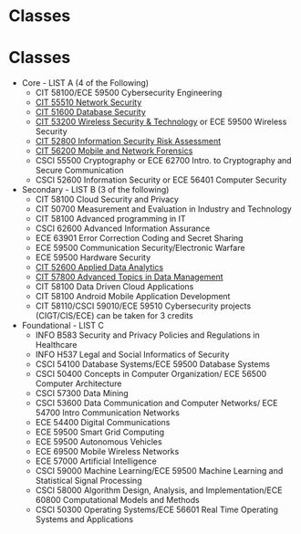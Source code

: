 # Classes

# Classes

- Core - LIST A (4 of the Following)
    - CIT 58100/ECE 59500 Cybersecurity Engineering
    - [CIT 55510 Network Security](https://et.iupui.edu/departments/cigt/courses/cit/55510.html)
    - [CIT 51600 Database Security](https://et.iupui.edu/departments/cigt/courses/cit/51600.html)
    - [CIT 53200 Wireless Security & Technology](https://et.iupui.edu/departments/cigt/courses/cit/53200.html) or ECE 59500 Wireless Security
    - [CIT 52800 Information Security Risk Assessment](https://et.iupui.edu/departments/cigt/courses/cit/52800.html)
    - [CIT 56200 Mobile and Network Forensics](https://et.iupui.edu/departments/cigt/courses/cit/56200.html)
    - CSCI 55500 Cryptography or ECE 62700 Intro. to Cryptography and Secure Communication
    - CSCI 52600 Information Security or ECE 56401 Computer Security
- Secondary - LIST B (3 of the following)
    - CIT 58100 Cloud Security and Privacy
    - CIT 50700 Measurement and Evaluation in Industry and Technology
    - CIT 58100 Advanced programming in IT
    - CSCI 62600 Advanced Information Assurance
    - ECE 63901 Error Correction Coding and Secret Sharing
    - ECE 59500 Communication Security/Electronic Warfare
    - ECE 59500 Hardware Security
    - [CIT 52600 Applied Data Analytics](https://et.iupui.edu/departments/cigt/courses/cit/52600.html)
    - [CIT 57800 Advanced Topics in Data Management](https://et.iupui.edu/departments/cigt/courses/cit/57800.html)
    - CIT 58100 Data Driven Cloud Applications
    - CIT 58100 Android Mobile Application Development
    - CIT 58110/CSCI 59010/ECE 59510 Cybersecurity projects (CIGT/CIS/ECE) can be taken for 3 credits
- Foundational - LIST C
    - INFO B583 Security and Privacy Policies and Regulations in Healthcare
    - INFO H537 Legal and Social Informatics of Security
    - CSCI 54100 Database Systems/ECE 59500 Database Systems
    - CSCI 50400 Concepts in Computer Organization/ ECE 56500 Computer Architecture
    - CSCI 57300 Data Mining
    - CSCI 53600 Data Communication and Computer Networks/ ECE 54700 Intro Communication Networks
    - ECE 54400 Digital Communications
    - ECE 59500 Smart Grid Computing
    - ECE 59500 Autonomous Vehicles
    - ECE 69500 Mobile Wireless Networks
    - ECE 57000 Artificial Intelligence
    - CSCI 59000 Machine Learning/ECE 59500 Machine Learning and Statistical Signal Processing
    - CSCI 58000 Algorithm Design, Analysis, and Implementation/ECE 60800 Computational Models and Methods
    - CSCI 50300 Operating Systems/ECE 56601 Real Time Operating Systems and Applications
